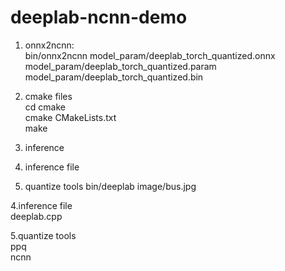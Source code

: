 # deeplab-ncnn-demo

1. onnx2ncnn:  
  bin/onnx2ncnn model_param/deeplab_torch_quantized.onnx model_param/deeplab_torch_quantized.param model_param/deeplab_torch_quantized.bin  
  
2. cmake files  
   cd cmake  
   cmake CMakeLists.txt  
   make  
     
3. inference
   
4. inference file
   
5. quantize tools
   bin/deeplab image/bus.jpg  
     
  4.inference file     
    deeplab.cpp  
    
  5.quantize tools  
    ppq  
    ncnn  
